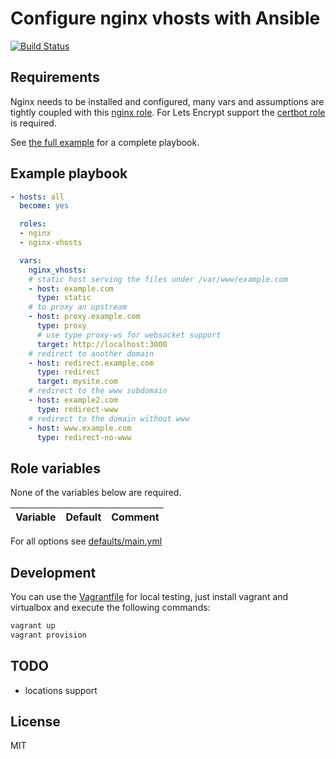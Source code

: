 # Configure nginx vhosts with Ansible

[![Build Status](https://travis-ci.org/morbidick/ansible-role-nginx-vhosts.svg?branch=master)](https://travis-ci.org/morbidick/ansible-role-nginx-vhosts)

## Requirements

Nginx needs to be installed and configured, many vars and assumptions are tightly coupled with this [nginx role](https://github.com/morbidick/ansible-role-nginx). For Lets Encrypt support the [certbot role](https://github.com/morbidick/ansible-role-certbot) is required.

See [the full example](./webserver.md) for a complete playbook.

## Example playbook

````yaml
- hosts: all
  become: yes

  roles:
  - nginx
  - nginx-vhosts

  vars:
    nginx_vhosts:
    # static host serving the files under /var/www/example.com
    - host: example.com
      type: static
    # to proxy an upstream
    - host: proxy.example.com
      type: proxy
      # use type proxy-ws for websocket support
      target: http://localhost:3000
    # redirect to another domain
    - host: redirect.example.com
      type: redirect
      target: mysite.com
    # redirect to the www subdomain
    - host: example2.com
      type: redirect-www
    # redirect to the domain without www
    - host: www.example.com
      type: redirect-no-www
````

## Role variables

None of the variables below are required.

| Variable                 | Default   | Comment |
| :---                     | :---      | :---    |

For all options see [defaults/main.yml](defaults/main.yml)

## Development

You can use the [Vagrantfile](Vagrantfile) for local testing, just install vagrant and virtualbox and execute the following commands:

````bash
vagrant up
vagrant provision
````

## TODO
* locations support

## License

MIT

